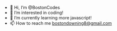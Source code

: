 - 👋 Hi, I’m @BostonCodes
- 👀 I’m interested in coding!
- 🌱 I’m currently learning more javascript!
- 📫 How to reach me bostondowning8@gmail.com

<!---
BostonCodes/BostonCodes is a ✨ special ✨ repository because its `README.md` (this file) appears on your GitHub profile.
You can click the Preview link to take a look at your changes.
--->
